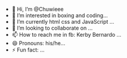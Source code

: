 - 👋 Hi, I’m @Chuwieee
- 👀 I’m interested in boxing and coding...
- 🌱 I’m currently html css and JavaScript ...
- 💞️ I’m looking to collaborate on ...
- 📫 How to reach me in fb: Kerby Bernardo ...
- 😄 Pronouns: his/he...
- ⚡ Fun fact: ...

<!---
Chuwieee/Chuwieee is a ✨ special ✨ repository because its `README.md` (this file) appears on your GitHub profile.
You can click the Preview link to take a look at your changes.
--->

